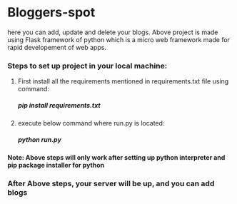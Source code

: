 # Bloggers-spot
here you can add, update and delete your blogs.
Above project is made using Flask framework of python which is a micro web framework made for rapid developement of web apps. 

### Steps to set up project in your local machine:
1. First install all the requirements mentioned in requirements.txt file using command:
    ##### pip install requirements.txt
2. execute below command where run.py is located:
    ##### python run.py
  
#### Note: Above steps will only work after setting up python interpreter and pip package installer for python

### After Above steps, your server will be up, and you can add blogs
